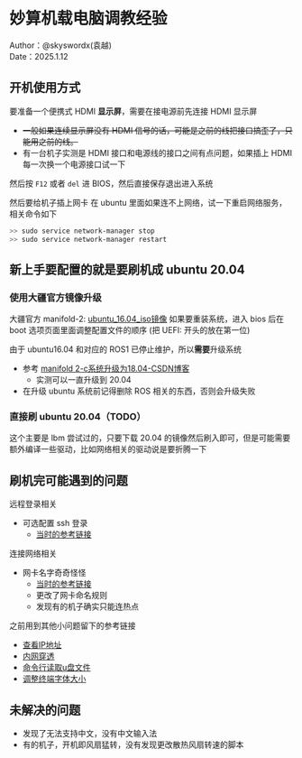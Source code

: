 # 妙算机载电脑调教经验

Author：@skyswordx(袁越)  
Date：2025.1.12

## 开机使用方式

要准备一个便携式 HDMI **显示屏**，需要在接电源前先连接 HDMI 显示屏
- ~~一般如果连续显示屏没有 HDMI 信号的话，可能是之前的线把接口搞歪了，只能用之前的线。~~
- 有一台机子实测是 HDMI 接口和电源线的接口之间有点问题，如果插上 HDMI 每一次换一个电源接口试一下

然后按 `F12` 或者 `del` 进 BIOS，然后直接保存退出进入系统

然后要给机子插上网卡
在 ubuntu 里面如果连不上网络，试一下重启网络服务，相关命令如下
```bash
>> sudo service network-manager stop
>> sudo service network-manager restart
```


## 新上手要配置的就是要刷机成 ubuntu 20.04

### 使用大疆官方镜像升级

大疆官方 manifold-2: [ubuntu_16.04_iso镜像](https://www.dji.com/cn/manifold-2/downloads)
如果要重装系统，进入 bios 后在 boot 选项页面里面调整配置文件的顺序 (把 UEFI: 开头的放在第一位)

由于 ubuntu16.04 和对应的 ROS1 已停止维护，所以**需要**升级系统
- 参考 [manifold 2-c系统升级为18.04-CSDN博客](https://blog.csdn.net/weixin_43568893/article/details/120209869)
	- 实测可以一直升级到 20.04
- 在升级 ubuntu 系统前记得删除 ROS 相关的东西，否则会升级失败

### 直接刷 ubuntu 20.04（TODO）

这个主要是 lbm 尝试过的，只要下载 20.04 的镜像然后刷入即可，但是可能需要额外编译一些驱动，比如网络相关的驱动说是要折腾一下


## 刷机完可能遇到的问题

远程登录相关
- 可选配置 ssh 登录
	- [当时的参考链接](https://zhuanlan.zhihu.com/p/514679761)

连接网络相关
- 网卡名字奇奇怪怪
	- [当时的参考链接](https://blog.csdn.net/weixin_42409052/article/details/113065704)
	- 更改了网卡命名规则
	- 发现有的机子确实只能连热点

之前用到其他小问题留下的参考链接
- [查看IP地址](https://zhuanlan.zhihu.com/p/81212996)
- [内网穿透](https://www.cpolar.com/blog/ssh-remote-connection-to-ubuntu-system)
- [命令行读取u盘文件](https://blog.csdn.net/weixin_51359215/article/details/120678744)
- [调整终端字体大小](https://blog.csdn.net/qq_30115765/article/details/52623935)

## 未解决的问题

- 发现了无法支持中文，没有中文输入法
- 有的机子，开机即风扇猛转，没有发现更改散热风扇转速的脚本